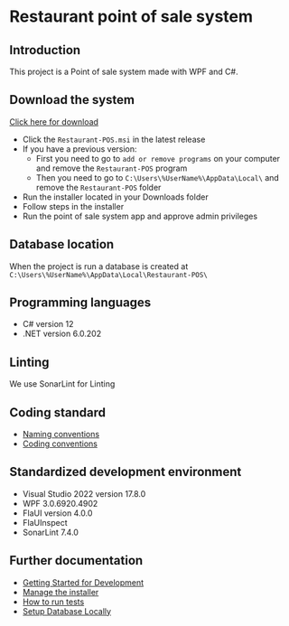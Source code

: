# Restaurant point of sale system

## Introduction

This project is a Point of sale system made with WPF and C#. 

## Download the system

[Click here for download](https://github.com/NTIG-Uppsala/restaurant-pos-system/releases)

* Click the `Restaurant-POS.msi` in the latest release
* If you have a previous version:
    * First you need to go to `add or remove programs` on your computer and remove the `Restaurant-POS` program
    * Then you need to go to `C:\Users\%UserName%\AppData\Local\` and remove the `Restaurant-POS` folder
* Run the installer located in your Downloads folder
* Follow steps in the installer
* Run the point of sale system app and approve admin privileges


## Database location

When the project is run a database is created at `C:\Users\%UserName%\AppData\Local\Restaurant-POS\`

## Programming languages
* C# version 12
* .NET version 6.0.202

## Linting

We use SonarLint for Linting

## Coding standard
* [Naming conventions](https://learn.microsoft.com/en-us/dotnet/csharp/fundamentals/coding-style/identifier-names)
* [Coding conventions](https://learn.microsoft.com/en-us/dotnet/csharp/fundamentals/coding-style/coding-conventions)

## Standardized development environment
* Visual Studio 2022 version 17.8.0
* WPF 3.0.6920.4902
* FlaUI version 4.0.0
* FlaUInspect
* SonarLint 7.4.0

## Further documentation
* [Getting Started for Development](documentation/startDevelopment.md)
* [Manage the installer](documentation/manageInstaller.md)
* [How to run tests](documentation/tests.md)
* [Setup Database Locally](documentation/setupDatabaseLocally.md)
